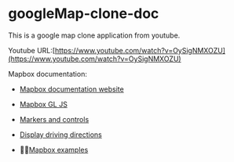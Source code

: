 # googleMap-clone-doc

This is a google map clone application from youtube.

Youtube URL:[https://www.youtube.com/watch?v=OySigNMXOZU](https://www.youtube.com/watch?v=OySigNMXOZU)

Mapbox documentation:

- [Mapbox documentation website](https://docs.mapbox.com/)
- [Mapbox GL JS](https://docs.mapbox.com/mapbox-gl-js/api/)
- [Markers and controls](https://docs.mapbox.com/mapbox-gl-js/api/markers/)
- [Display driving directions](https://docs.mapbox.com/mapbox-gl-js/example/mapbox-gl-directions/)

- :gem::gem:[Mapbox examples](https://docs.mapbox.com/mapbox-gl-js/example/)